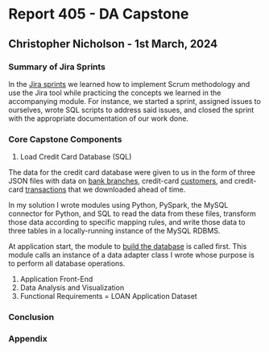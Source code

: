 
# Report 405 - DA Capstone

## Christopher Nicholson - 1st March, 2024

### Summary of Jira Sprints

In the [Jira sprints](./Jira/) we learned how to implement Scrum methodology and use the Jira tool while practicing the concepts we learned in the accompanying module. For instance, we started a sprint, assigned issues to ourselves, wrote SQL scripts to address said issues, and closed the sprint with the appropriate documentation of our work done.

### Core Capstone Components

1. Load Credit Card Database (SQL)

The data for the credit card database were given to us in the form of three JSON files with data on [bank branches](./data/cdw_sapp_branch.json), credit-card [customers](./data/cdw_sapp_custmer.json), and credit-card [transactions](./data/cdw_sapp_credit.json) that we downloaded ahead of time.

In my solution I wrote modules using Python, PySpark, the MySQL connector for Python, and SQL to read the data from these files, transform those data according to specific mapping rules, and write those data to three tables in a locally-running instance of the MySQL RDBMS.

At application start, the module to [build the database](./build_database.py) is called first.  This module calls an instance of a data adapter class I wrote whose purpose is to perform all database operations.  

1. Application Front-End
1. Data Analysis and Visualization
1. Functional Requirements = LOAN Application Dataset

### Conclusion

### Appendix
